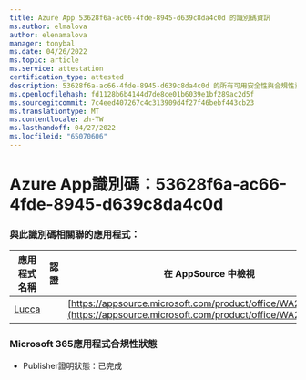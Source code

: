 ```yaml
---
title: Azure App 53628f6a-ac66-4fde-8945-d639c8da4c0d 的識別碼資訊
ms.author: elmalova
author: elenamalova
manager: tonybal
ms.date: 04/26/2022
ms.topic: article
ms.service: attestation
certification_type: attested
description: 53628f6a-ac66-4fde-8945-d639c8da4c0d 的所有可用安全性與合規性資訊。
ms.openlocfilehash: fd1128b6b4144d7de8ce01b6039e1bf289ac2d5f
ms.sourcegitcommit: 7c4eed407267c4c313909d4f27f46bebf443cb23
ms.translationtype: MT
ms.contentlocale: zh-TW
ms.lasthandoff: 04/27/2022
ms.locfileid: "65070606"
---
```

# <a name="azure-app-id-53628f6a-ac66-4fde-8945-d639c8da4c0d"></a>Azure App識別碼：53628f6a-ac66-4fde-8945-d639c8da4c0d


### <a name="apps-associated-with-this-id"></a>與此識別碼相關聯的應用程式：
| **應用程式名稱** | **認證** | **在 AppSource 中檢視** |
|--------------|---------------|-----------------------|
| [Lucca](../forward/WA200001650.md) |  | [https://appsource.microsoft.com/product/office/WA200001650](https://appsource.microsoft.com/product/office/WA200001650) |

### <a name="microsoft-365-app-compliance-status"></a>Microsoft 365應用程式合規性狀態
- Publisher證明狀態：已完成

